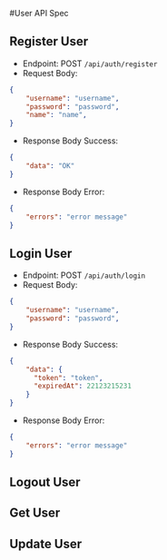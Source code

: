 #User API Spec

## Register User

- Endpoint: POST `/api/auth/register`
- Request Body: 
```json
{
    "username": "username",
    "password": "password",
    "name": "name",
}
```
- Response Body Success:
```json
{
    "data": "OK"
}
```
- Response Body Error:
```json
{
    "errors": "error message"
}
```

## Login User

- Endpoint: POST `/api/auth/login`
- Request Body: 
```json
{
    "username": "username",
    "password": "password",
}
```
- Response Body Success:
```json
{
    "data": {
      "token": "token",
      "expiredAt": 22123215231
    }
}
```
- Response Body Error:
```json
{
    "errors": "error message"
}
```

## Logout User

## Get User

## Update User